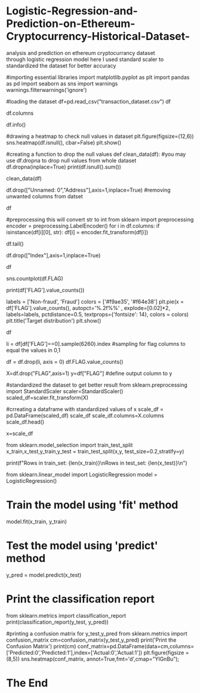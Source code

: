 # Logistic-Regression-and-Prediction-on-Ethereum-Cryptocurrency-Historical-Dataset-
analysis and prediction on ethereum cryptocurrancy dataset  
through logistic regression model 
here I used standard scaler to standardized the dataset for better accuracy

#importing essential libraries
import matplotlib.pyplot as plt
import pandas as pd
import seaborn as sns
import warnings
warnings.filterwarnings('ignore')

#loading the dataset
df=pd.read_csv("transaction_dataset.csv")
df

df.columns 

df.info()  

#drawing a heatmap to check null values in dataset
plt.figure(figsize=(12,6))
sns.heatmap(df.isnull(), cbar=False)
plt.show()

#creating a function to drop the null values 
def clean_data(df):                    #you may use df.dropna to drop null values from whole dataset
    df.dropna(inplace=True)
    print(df.isnull().sum())

clean_data(df)

df.drop(["Unnamed: 0","Address"],axis=1,inplace=True) #removing unwanted columns from datset

df

#preprocessing this will convert str to int 
from sklearn import preprocessing
encoder = preprocessing.LabelEncoder()
for i in df.columns:
    if isinstance(df[i][0], str):
            df[i] = encoder.fit_transform(df[i])

df.tail()

df.drop(["Index"],axis=1,inplace=True)

df

sns.countplot(df.FLAG)             

print(df['FLAG'].value_counts())

labels = ['Non-fraud', 'Fraud']
colors = ['#f9ae35', '#f64e38']
plt.pie(x = df['FLAG'].value_counts(), autopct='%.2f%%' , explode=[0.02]*2, labels=labels, pctdistance=0.5, textprops={'fontsize': 14}, colors = colors)
plt.title('Target distribution')
plt.show()

df

li = df[df['FLAG']==0].sample(6260).index #sampling for flag columns to equal the values in 0,1

df = df.drop(li, axis = 0)
df.FLAG.value_counts()

X=df.drop("FLAG",axis=1)
y=df["FLAG"]                    #define  output column to y

#standardized the dataset to get  better result
from sklearn.preprocessing import StandardScaler
scaler=StandardScaler()
scaled_df=scaler.fit_transform(X)

#crreating a dataframe with standardized values of x
scale_df = pd.DataFrame(scaled_df)
scale_df
scale_df.columns=X.columns
scale_df.head()

x=scale_df

from sklearn.model_selection import train_test_split
x_train,x_test,y_train,y_test = train_test_split(x,y, test_size=0.2,stratify=y)

print(f"Rows in train_set: {len(x_train)}\nRows in test_set: {len(x_test)}\n")

from sklearn.linear_model import LogisticRegression
model = LogisticRegression()

# Train the model using 'fit' method
model.fit(x_train, y_train)

# Test the model using 'predict' method
y_pred = model.predict(x_test)

# Print the classification report 
from sklearn.metrics import classification_report
print(classification_report(y_test, y_pred))


#printing a confusion matrix for y_test,y_pred
from sklearn.metrics import confusion_matrix
cm=confusion_matrix(y_test,y_pred)
print('Print the Confusion Matrix')
print(cm)
conf_matrix=pd.DataFrame(data=cm,columns=['Predicted:0','Predicted:1'],index=['Actual:0','Actual:1'])
plt.figure(figsize = (8,5))
sns.heatmap(conf_matrix, annot=True,fmt='d',cmap="YlGnBu");

# The End
